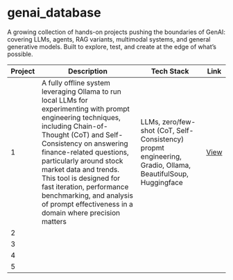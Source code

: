 # genai_database
 A growing collection of hands-on projects pushing the boundaries of GenAI: covering LLMs, agents, RAG variants, multimodal systems, and general generative models. Built to explore, test, and create at the edge of what’s possible.

| Project              | Description                                                     | Tech Stack                             | Link                                         |
|----------------------|-----------------------------------------------------------------|----------------------------------------|----------------------------------------------|
| 1            | A fully offline system leveraging Ollama to run local LLMs for experimenting with prompt engineering techniques, including Chain-of-Thought (CoT) and Self-Consistency on answering finance-related questions, particularly around stock market data and trends. This tool is designed for fast iteration, performance benchmarking, and analysis of prompt effectiveness in a domain where precision matters    | LLMs, zero/few-shot (CoT,  Self-Consistency) propmt engineering, Gradio, Ollama, BeautifulSoup, Huggingface    | [View]([https://github.com/your-repo](https://github.com/emedinac/BenchmarkAndPromptOptimization)) |
| 2            |    | |
| 3            |    | |
| 4            |    | |
| 5            |    | |
